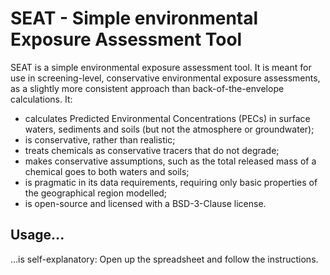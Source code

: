 # SEAT - Simple environmental Exposure Assessment Tool

SEAT is a simple environmental exposure assessment tool. It is meant for use in screening-level, conservative environmental exposure assessments, as a slightly more consistent approach than back-of-the-envelope calculations. It:
* calculates Predicted Environmental Concentrations (PECs) in surface waters, sediments and soils (but not the atmosphere or groundwater);
* is conservative, rather than realistic;
* treats chemicals as conservative tracers that do not degrade;
* makes conservative assumptions, such as the total released mass of a chemical goes to both waters and soils;
* is pragmatic in its data requirements, requiring only basic properties of the geographical region modelled;
* is open-source and licensed with a BSD-3-Clause license.

## Usage...
...is self-explanatory: Open up the spreadsheet and follow the instructions.
